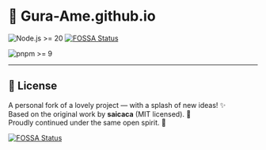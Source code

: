 # 🦈 Gura-Ame.github.io

![Node.js >= 20](https://img.shields.io/badge/node.js-%3E%3D20-brightgreen) [![FOSSA Status](https://app.fossa.com/api/projects/git%2Bgithub.com%2FGura-Ame%2FGura-Ame.github.io.svg?type=shield)](https://app.fossa.com/projects/git%2Bgithub.com%2FGura-Ame%2FGura-Ame.github.io?ref=badge_shield)
 
![pnpm >= 9](https://img.shields.io/badge/pnpm-%3E%3D9-blue)

---

## 📄 License

A personal fork of a lovely project — with a splash of new ideas! ✨  
Based on the original work by **saicaca** (MIT licensed). 📄  
Proudly continued under the same open spirit. 🤝


[![FOSSA Status](https://app.fossa.com/api/projects/git%2Bgithub.com%2FGura-Ame%2FGura-Ame.github.io.svg?type=large)](https://app.fossa.com/projects/git%2Bgithub.com%2FGura-Ame%2FGura-Ame.github.io?ref=badge_large)